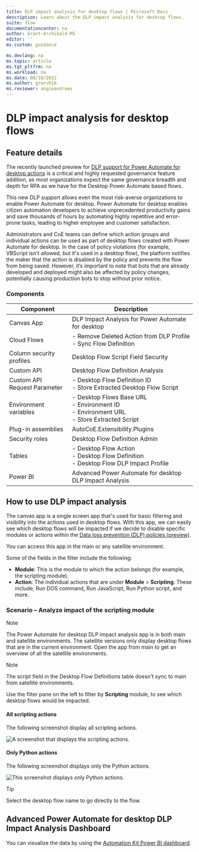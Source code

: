 ```yaml
---
title: DLP impact analysis for desktop flows | Microsoft Docs
description: Learn about the DLP impact analysis for desktop flows.
suite: flow
documentationcenter: na
author: Grant-Archibald-MS
editor: ''
ms.custom: guidance

ms.devlang: na
ms.topic: article
ms.tgt_pltfrm: na
ms.workload: na
ms.date: 08/18/2022
ms.author: grarchib
ms.reviewer: angieandrews
---
```


# DLP impact analysis for desktop flows

## Feature details

The recently launched preview for [DLP support for Power Automate for desktop actions](../../desktop-flows/data-loss-prevention.md) is a critical and highly requested governance feature addition, as most organizations expect the same governance breadth and depth for RPA as we have for the Desktop Power Automate based flows.

This new DLP support allows even the most risk-averse organizations to enable Power Automate for desktop. Power Automate for desktop enables citizen automation developers to achieve unprecedented productivity gains and save thousands of hours by automating highly repetitive and error-prone tasks, leading to higher employee and customer satisfaction.

Administrators and CoE teams can define which action groups and individual actions can be used as part of desktop flows created with Power Automate for desktop. In the case of policy violations (for example, VBScript isn't allowed, but it's used in a desktop flow), the platform notifies the maker that the action is disabled by the policy and prevents the flow from being saved. However, it’s important to note that bots that are already developed and deployed might also be affected by policy changes, potentially causing production bots to stop without prior notice.

### Components

Component|Description
---------|-----------
Canvas App|DLP Impact Analysis for Power Automate for desktop
Cloud Flows|- Remove Deleted Action from DLP Profile </br>- Sync Flow Definition
Column security profiles|Desktop Flow Script Field Security
Custom API|Desktop Flow Definition Analysis
Custom API Request Parameter|- Desktop Flow Definition ID </br>- Store Extracted Desktop Flow Script
Environment variables|- Desktop Flows Base URL</br>- Environment ID</br>- Environment URL</br>- Store Extracted Script
Plug-in assemblies|AutoCoE.Extensibility.Plugins
Security roles|Desktop Flow Definition Admin
Tables|- Desktop Flow Action </br>- Desktop Flow Definition </br>- Desktop Flow DLP Impact Profile
Power BI|Advanced Power Automate for desktop DLP Impact Analysis

## How to use DLP impact analysis

The canvas app is a single screen app that's used for basic filtering and visibility into the actions used in desktop flows. With this app, we can easily see which desktop flows will be impacted if we decide to disable specific modules or actions within the [Data loss prevention (DLP) policies (preview)](/power-automate/desktop-flows/data-loss-prevention).

You can access this app in the main or any satellite environment.

Some of the fields in the filter include the following:

- **Module**: This is the module to which the action belongs (for example, the scripting module).
- **Action**: The individual actions that are under **Module** > **Scripting**. These include, Run DOS command, Run JavaScript, Run Python script, and more.

### Scenario – Analyze impact of the scripting module

>[!NOTE]
>The Power Automate for desktop DLP impact analysis app is in both main and satellite environments. The satellite versions only display desktop flows that are in the current environment. Open the app from main to get an overview of all the satellite environments.

>[!NOTE]
>The script field in the Desktop Flow Definitions table doesn't sync to main from satellite environments.  

Use the filter pane on the left to filter by **Scripting** module, to see which desktop flows would be impacted.

#### All scripting actions

The following screenshot display all scripting actions.

![A screenshot that displays the scripting actions.](media/scripting-actions.png "A screenshot that displays the scripting actions.")

#### Only Python actions

The following screenshot displays only the Python actions.

![This screenshot displays only Python actions.](media/python-actions.png "This screenshot displays only Python actions.")

>[!TIP]
>Select the desktop flow name to go directly to the flow.

## Advanced Power Automate for desktop DLP Impact Analysis Dashboard

You can visualize the data by using the [Automation Kit Power BI dashboard](use-automation-kit.md#automation-kit-power-bi-dashboard).
